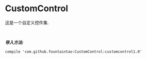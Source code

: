 # CustomControl

这是一个自定义控件集.

<br/>

<i><b>导入方法:</b></i>

```
compile 'com.github.fountaintao:CustomControl:customcontrol1.0'
```